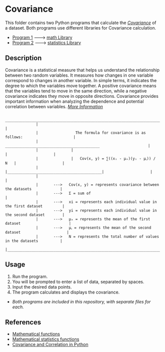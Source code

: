 # Covariance

   This folder contains two Python programs that calculate the [*Covariance*](https://en.wikipedia.org/wiki/Covariance) of a dataset. 
   Both programs use different libraries for Covariance calculation.

   * [Program 1](covariance%20(math_library).py) --->    [math Library](https://docs.python.org/3/library/math.html)
   * [Program 2](covariance%20(statistics_library).py) --->    [statistics Library](https://docs.python.org/3/library/statistics.html)

## Description

   Covariance is a statistical measure that helps us understand the relationship between two random variables. 
   It measures how changes in one variable correspond to changes in another variable. In simple terms, it indicates
   the degree to which the variables move together. A positive covariance means that the variables tend to move in the 
   same direction, while a negative covariance indicates they move in opposite directions. Covariance provides important information when analyzing the dependence and potential correlation between variables.
   [*More Information*](https://byjus.com/maths/covariance/)

                  __________________________________________________________________________________
                  |                                                                                 |
                  |                 The formula for covariance is as follows:                       |
                  |                ___________________________________________                      |
                  |               |                                           |                     |
                  |               |   Cov(x, y) = ∑((xᵢ - μₓ)(yᵢ - μᵧ)) / N   |                     |
                  |               |___________________________________________|                     |
                  |                                                                                 |
                  |       --->   Cov(x, y) = represents covariance between the datasets             |
                  |       --->   Σ = sum of                                                         |
                  |       --->   xi = represents each individual value in the first dataset         |
                  |       --->   yi = represents each individual value in the second dataset        |
                  |       --->   μₓ = represents the mean of the first dataset                      |
                  |       --->   μᵧ = represents the mean of the second dataset                     |
                  |       --->   N = represents the total number of values in the datasets          |
                  |_________________________________________________________________________________|



## Usage

   1. Run the program.
   2. You will be prompted to enter a list of data, separated by spaces.
   3. Input the desired data points.
   4. The program calculates and displays the covariance.

   * *Both programs are included in this repository, with separate files for each.*

## References

   * [Mathematical functions](https://docs.python.org/3/library/math.html)
   * [Mathematical statistics functions](https://docs.python.org/3/library/statistics.html)
   * [Covariance and Correlation in Python](https://stackabuse.com/covariance-and-correlation-in-python/)